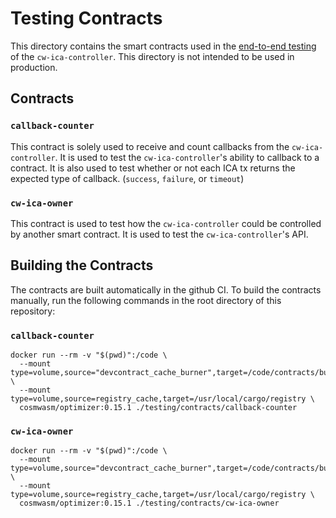 # Testing Contracts

This directory contains the smart contracts used in the [end-to-end testing](../e2e/Readme.md) of the `cw-ica-controller`. This directory is not intended to be used in production.

## Contracts

### `callback-counter`

This contract is solely used to receive and count callbacks from the `cw-ica-controller`. It is used to test the `cw-ica-controller`'s ability to callback to a contract.
It is also used to test whether or not each ICA tx returns the expected type of callback. (`success`, `failure`, or `timeout`)

### `cw-ica-owner`

This contract is used to test how the `cw-ica-controller` could be controlled by another smart contract. It is used to test the `cw-ica-controller`'s API.

## Building the Contracts

The contracts are built automatically in the github CI. To build the contracts manually, run the following commands in the root directory of this repository:

### `callback-counter`

```text
docker run --rm -v "$(pwd)":/code \
  --mount type=volume,source="devcontract_cache_burner",target=/code/contracts/burner/target \
  --mount type=volume,source=registry_cache,target=/usr/local/cargo/registry \
  cosmwasm/optimizer:0.15.1 ./testing/contracts/callback-counter
```

### `cw-ica-owner`

```text
docker run --rm -v "$(pwd)":/code \
  --mount type=volume,source="devcontract_cache_burner",target=/code/contracts/burner/target \
  --mount type=volume,source=registry_cache,target=/usr/local/cargo/registry \
  cosmwasm/optimizer:0.15.1 ./testing/contracts/cw-ica-owner
```

